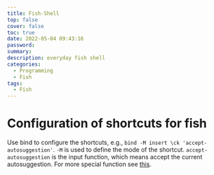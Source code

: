 ```yaml
---
title: Fish-Shell
top: false
cover: false
toc: true
date: 2022-05-04 09:43:16
password:
summary:
description: everyday fish shell
categories:
  - Programming
  - Fish
tags:
  - Fish
---
```


# Configuration of shortcuts for fish

Use bind to configure the shortcuts, e.g.,
`bind -M insert \ck 'accept-autosuggestion'`. `-M` is used to define the mode of
the shortcut. `accept-autosuggestion` is the input function, which means accept
the current autosuggestion. For more special function see
[this](https://fishshell.com/docs/current/cmds/bind.html).
